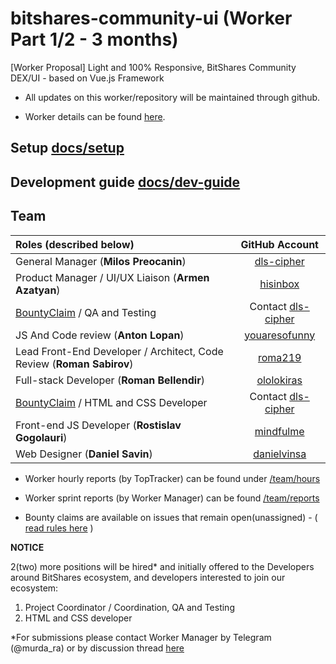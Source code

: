 # bitshares-community-ui (Worker Part 1/2 - 3 months)
[Worker Proposal] Light and 100% Responsive, BitShares Community DEX/UI - based on Vue.js Framework

- All updates on this worker/repository will be maintained through github. 

- Worker details can be found [here](https://www.bitshares.foundation/workers/2018-08-trusty-community-ui-p1).

## Setup [docs/setup](docs/setup.md)

## Development guide [docs/dev-guide](docs/dev-guide.md)

## Team 

| Roles (described below)             | GitHub Account |
|:---------------------------------- |:-------------:|
| General Manager (**Milos Preocanin**)   |  [dls-cipher](https://github.com/dls-cipher)     |
| Product Manager / UI/UX Liaison (**Armen Azatyan**)   |   [hisinbox](https://github.com/hisinbox)     |
| [BountyClaim](#) / QA and Testing      |    Contact [dls-cipher](https://github.com/dls-cipher)     |
| JS And Code review (**Anton Lopan**)   |	 [youaresofunny](https://github.com/youaresofunny)     |
| Lead Front-End Developer / Architect, Code Review (**Roman Sabirov**)	 |  [roma219](https://github.com/roma219)      |
| Full-stack Developer (**Roman Bellendir**)  |    [ololokiras](https://github.com/ololokiras)     |
| [BountyClaim](#) / HTML and CSS Developer	       |    Contact [dls-cipher](https://github.com/dls-cipher)     |
| Front-end JS Developer (**Rostislav Gogolauri**)     |	  [mindfulme](https://github.com/mindfulme)     |
| Web Designer (**Daniel Savin**)   |	  [danielvinsa](https://github.com/danielvinsa)     |


- Worker hourly reports (by TopTracker) can be found under [/team/hours](https://github.com/bitshares/bitshares-community-ui/tree/master/team/hours)

- Worker sprint reports (by Worker Manager) can be found [/team/reports](https://github.com/bitshares/bitshares-community-ui/tree/master/team/reports)

- Bounty claims are available on issues that remain open(unassigned) - ( [read rules here](https://github.com/bitshares/bitshares-community-ui/blob/master/BOUNTY-RULES.md) )

**NOTICE**

2(two) more positions will be hired* and initially offered to the Developers around BitShares ecosystem, and developers interested to join our ecosystem:

1. Project Coordinator / Coordination, QA and Testing
2. HTML and CSS developer


*For submissions please contact Worker Manager by Telegram (@murda_ra) or by discussion thread [here](https://bitsharestalk.org/index.php?topic=26873.0)
